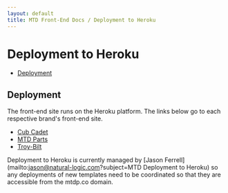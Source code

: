 ```yaml
---
layout: default
title: MTD Front-End Docs / Deployment to Heroku
---
```


# Deployment to Heroku

* [Deployment](#deployment)

## Deployment

The front-end site runs on the Heroku platform. The links below go to each respective brand's front-end site.

* [Cub Cadet](https://mtdp.co/cubcadet)
* [MTD Parts](https://mtdp.co/mtdparts)
* [Troy-Bilt](https://mtdp.co/troybilt)

Deployment to Heroku is currently managed by [Jason Ferrell](mailto:jason@natural-logic.com?subject=MTD Deployment to Heroku) so any deployments of new templates need to be coordinated so that they are accessible from the mtdp.co domain.
